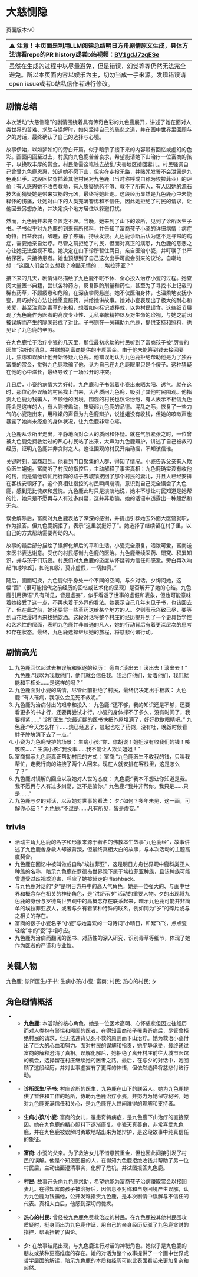 # 大慈恻隐
页面版本:v0
 

| :warning: 注意！本页面是利用LLM阅读总结明日方舟剧情原文生成，具体方法请看repo的PR history或者b站视频：[BV1gdJ7zqESe](https://www.bilibili.com/video/BV1gdJ7zqESe/)         |
|:----------------------------|
| 虽然在生成的过程中以尽量避免，但是错误，幻觉等等仍然无法完全避免。所以本页面内容以娱乐为主，切勿当成一手来源。发现错误请open issue或者b站私信作者进行修改。|



## 剧情总结
本次活动“大慈恻隐”的剧情围绕着具有传奇色彩的九色鹿展开，讲述了她在面对人类世界的苦难、求助与误解时，如何坚持自己的慈悲之道，并在画中世界里回顾与夕的对话，最终确认了自己的选择与心境。

故事伊始，以如梦如幻的旁白开篇，似乎暗示了接下来的内容带有回忆或虚幻的色彩。画面闪回至过去，村民向九色鹿苦苦哀求，希望能请她下山治疗一位富商的孩子，以换取丰厚的赏金，村民急需这笔钱去战乱/灾害地区接回妻儿。村民强调自己曾受九色鹿恩惠，知道她不愿下山，但实在走投无路，并赌咒发誓不会泄露是九色鹿出手。这段回忆穿插着其他村民对九色鹿（当时称呼或自称为埃拉菲亚）的评价：有人感恩她不收费救命，有人质疑她药不够、救不了所有人，有人因她的源石技艺而猜疑她是带来灾祸的元凶，最终将她赶走。这段经历显然是九色鹿心中未能释怀的伤痛，让她对山下的人类充满警惕和不信任，因此她拒绝了村民的请求，让他回去另想办法，并决定换个地方居住以躲避打扰。

然而，九色鹿并未完全置之不理。当晚，她来到了山下的诊所，见到了诊所医生子书。子书似乎对九色鹿的到来有所预料，并告知了富商孩子小瓷的详细病情：病症奇特，日益衰弱，嗜睡，脖子疼痛，持续发烧。九色鹿诊断后认为这不是寻常的病症，需要她亲自治疗。尽管之前拒绝了村民，但面对真正的病患，九色鹿的慈悲之心让她无法坐视不理。她决定在山下诊所暂住两日，亲自医治小瓷，并叮嘱子书严格保密，只接待患者。她也预想到了自己这次出手可能会引来的议论，自嘲地想：“这回人们会怎么想我？冷酷无情的......埃拉菲亚？”

接下来的几天，剧情详尽描绘了九色鹿不眠不休、全心投入治疗小瓷的过程。她查阅大量医书典籍，尝试各种药方，反复斟酌剂量和药性，甚至为了寻找书上记载的稀有药草，不顾疲惫和危险，在深夜攀爬悬崖。她不仅医治身体，也温柔地安抚小瓷，用巧妙的方法让她愿意服药，并给她讲故事。她对小瓷表现出了极大的耐心和关爱，甚至注意到毒草的长相，想着如何标记或移栽，以免村民误食。这些细节展现了九色鹿作为医者的高度专业性、无私奉献精神以及对生命的珍视，与她之前因被误解而产生的隔阂形成了对比。子书则在一旁辅助九色鹿，提供支持和照料，也见证了九色鹿的辛劳。

在九色鹿忙于治疗小瓷的几天里，那位最初求助的村民听到了富商孩子被“厉害的医生”治好的消息，并联想到富商提供的丰厚赏金。由于他未能筹到钱去接回妻儿，焦虑和误解让他开始怀疑九色鹿。他错误地认为九色鹿拒绝帮助他是为了独吞富商的赏金，觉得九色鹿欺骗了他，认为自己在九色鹿眼里只是个傻子。这种猜疑在他的心中滋长，最终导致了一场公开的冲突。

几日后，小瓷的病情大为好转。九色鹿和子书带着小瓷出来晒太阳、透气。就在这时，那位心怀误解的村民找上门来，大声质问九色鹿，吸引了其他村民围观。他指责九色鹿为钱骗人，不顾他的困境。围观的村民也议论纷纷，有人表示不相信九色鹿会是这样的人，有人则被煽动，质疑起九色鹿的品德。混乱之际，恢复了一些力气的小瓷跑出来，用稚嫩的声音为九色鹿辩护，说姐姐没有收钱，但她的咳嗽声也暴露了她尚未痊愈的身体状况，让九色鹿非常心疼。

九色鹿从诊所里走出，平静地面对众人的质问和怀疑。就在气氛紧张之时，一位曾被九色鹿免费救治过的热心村民站了出来，大声为九色鹿辩护，讲述了自己被救的经历，证明九色鹿并非贪财之人。这让围观的村民开始动摇，不知该信谁。

关键时刻，富商赶到。他看到门口聚集的人群，得知了情况。小瓷告诉父亲有人欺负医生姐姐。富商听了村民的指控后，主动解释了事实真相：九色鹿确实没有收他的钱，而是请他帮忙用行商的路子去城镇接回了那个村民的妻儿，并且人已经安排在客栈安顿好了。这个真相让指控的村民瞬间崩溃，意识到自己完全误会了九色鹿，感到无比愧疚和羞愧。九色鹿此时只是淡淡地说，她本不想让村民知道是她帮的忙，她只是不愿再与人有过多纠葛，这并非欺骗。她的话语中透露出一种超然和无奈。

误会解除后，富商对九色鹿表达了深深的感谢，并提出引荐她去外面大医馆就职，作为报答。但九色鹿婉拒了，表示“这里就挺好了”。她选择了继续留在村子里，以自己的方式帮助需要帮助的人。

故事的最后部分描绘了误解化解后的平和生活。小瓷完全康复，活泼可爱，富商送来医书表达谢意。受伤的村民感谢九色鹿的医治。九色鹿继续采药、研究、积累知识，并与孩子们玩耍。村民们对九色鹿的态度从怀疑转为信任和感激。旁白再次响起“如梦如幻，如泡如影，莫非虚假，一切如真。”

随后，画面切换，九色鹿似乎身处一个不同的空间，与夕对话。夕询问她，这幅“画”（很可能指代之前经历的回忆或艺术化的呈现）是否解开了她的心结。九色鹿引用佛语“凡有所见，皆是虚妄”，似乎看透了世事的虚假和表象，但也可能意味着她接受了这一点，不再执着于外界的看法。她表示自己几年未见子书，也该回去了，但在此之前，她还要将一些草药送给某个地方的人。夕则表示兴致已尽，要等到山花烂漫时再来找她饮酒。这段对话将整个村庄的经历提升到了一个更具哲学性和艺术性的层面，表明九色鹿并非普通的凡人，她的行动背后有着更深层次的思考和存在状态。最终，九色鹿选择继续她的旅程，将慈悲付诸行动。
## 剧情高光
1.  九色鹿回忆起过去被误解和驱逐的经历：
    旁白:“滚出去！滚出去！滚出去！”
    九色鹿:“我以为我救他们，他们就会信任我。我治疗他们，爱着他们，我们就能和平相处......是这样的吗？”
2.  九色鹿面对小瓷的病情，尽管此前拒绝了村民，最终仍决定出手相救：
    九色鹿:“有人罹病，我怎么会见死不救呢。”
3.  九色鹿为治病付出的艰辛和投入：
    九色鹿:“还不够，我的知识还是不够，还要看更多的书才行，还要再尝试才行。小瓷的身体撑不了多久，没有时间了，我要抓紧......”
    诊所医生:“您最近翻的医书快把外屋堆满了，好好歇歇眼睛吧。”
    九色鹿:“今天怎么样？......烧已经退了，晨起也吃了药粥，没有吐，晚饭时候看脖子肿块消下去了一点。”
4.  小瓷为九色鹿辩护的场景：
    生病小孩:“你、你胡说！姐姐没有收我们的钱！咳咳咳......”
    生病小孩:“我没事......我不能让人欺负姐姐！”
5.  富商揭示九色鹿真正帮助村民的方式：
    富商:“九色鹿医生不收我的钱，只叫我帮忙，走我行商的路接了两个人回来。现在人就安排在客栈里，这是怎么了？”
6.  九色鹿对误解的回应以及她对人世的态度：
    九色鹿:“我本不想让你知道是我。我不愿再与人有过多纠葛，这不是骗你。”
    九色鹿:“我并非帮你。我只是......只是......”
7.  九色鹿与夕的对话，以及她对世事的看法：
    夕:“如何？多年未见，这一画，可解你心结？”
    九色鹿:“不过是......凡有所见，皆是虚妄。”
## trivia
*   活动主角九色鹿的名字和形象来源于著名的佛教本生故事“九色鹿经”，故事讲述了九色鹿舍身救人却被背叛，但最终真相大白的故事，与本次活动的主题高度契合。
*   九色鹿在回忆中被叫做或自称“埃拉菲亚”，这是明日方舟世界观中鹿科类亚人种族的名称，暗示九色鹿在罗德岛世界观下属于埃拉菲亚种族，且该种族可能曾遭受过歧视或迫害，呼应了她被赶走的 flashback。
*   与九色鹿对话的“夕”是明日方舟中的高人气角色，她是一位强大的、与画中世界和概念存在相关的神秘角色，是“洪炉示岁”活动的重要人物。夕的出现将九色鹿的身份与罗德岛世界观中的高概念存在联系起来，暗示九色鹿可能并非简单的埃拉菲亚族人，或者与夕有着某种特殊的联系，例如同为“岁”的碎片或与之相关的存在。
*   富商的孩子小瓷名字“小瓷”与她喜欢的一句诗词“小晴日，和絮飞飞，点点瓷轻绘”中的“瓷”字相呼应。
*   九色鹿为治病而翻阅的医书、对药性的深入研究、识别毒草等细节，体现了她作为医者的严谨和专业性。
## 关键人物
九色鹿; 诊所医生/子书; 生病小孩/小瓷; 富商; 村民; 热心的村民; 夕
## 角色剧情概括
-   *   **九色鹿:** 本活动的核心角色。她是一位医术高明、心怀慈悲但因过往经历而对人类抱有警惕和隔阂的医者。在得知富商孩子罹患奇病后，尽管曾拒绝村民的请求，但无法违背见死不救的原则而下山治疗。她为救治小瓷付出了巨大的心血和努力。面对村民的误解和指责，她平静承受，最终通过富商的解释澄清了真相。误解化解后，她拒绝了离开村庄前往大城市医馆的机会，选择留在村庄继续她的医者之路。最后，在与夕的对话中，她回顾了这段经历，并对世事虚妄有了更深的体悟，但依然选择将慈悲付诸行动。
-   *   **诊所医生/子书:** 村庄诊所的医生，九色鹿在山下的联系人。她为九色鹿提供了暂住和工作的场所，协助九色鹿治疗小瓷，并努力为她保守秘密。她对九色鹿充满信任和关心，是九色鹿在人世间难得的理解和支持者。
-   *   **生病小孩/小瓷:** 富商的女儿，罹患奇特病症，是九色鹿下山治疗的直接原因。她在九色鹿的精心照料下逐渐康复。小瓷天真善良，非常喜爱九色鹿，并在九色鹿被误解时勇敢地站出来为她辩护，是这段故事中纯真信任的象征。
-   *   **富商:** 小瓷的父亲。为了救治女儿不惜悬赏重金，但也因此间接引发了村民的误解。他是个知恩图报的人，在得知九色鹿拒绝收钱并帮助了另一位村民后，主动出面澄清事实，化解了危机，并试图报答九色鹿。
-   *   **村民:** 故事开头向九色鹿求助，希望她能为富商孩子治病赚取赏金以接回妻儿。在得知富商孩子被治好后，因信息不对称和自身困境产生误解，认为九色鹿为钱骗他，公开发难指责九色鹿，是本次剧情中误解与不信任的代表。真相大白后，他感到深切的愧疚。
-   *   **热心的村民:** 曾经被九色鹿免费救治过的村民。在九色鹿被其他村民围攻质疑时，挺身而出为九色鹿作证，用自己的亲身经历反驳了九色鹿贪财的指控，帮助扭转了舆论。
-   *   **夕:** 在故事结尾出现，与九色鹿进行对话的神秘角色。她似乎是九色鹿的朋友或某种更高维度的存在。她的对话为整个故事提供了一个画中世界或哲学层面的解读，暗示九色鹿的本质和经历可能比表面看起来更加复杂和超然。